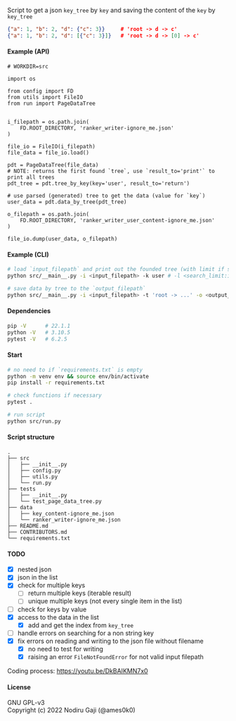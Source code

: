Script to get a json `key_tree` by `key` and saving the content of the `key` by `key_tree`
```json
{"a": 1, "b": 2, "d": {"c": 3}}		# 'root -> d -> c'
{"a": 1, "b": 2, "d": [{"c": 3}]}	# 'root -> d -> [0] -> c'
```

#### Example (API)
```python3
# WORKDIR=src

import os

from config import FD
from utils import FileIO
from run import PageDataTree


i_filepath = os.path.join(
	FD.ROOT_DIRECTORY, 'ranker_writer-ignore_me.json'
)

file_io = FileIO(i_filepath)
file_data = file_io.load()

pdt = PageDataTree(file_data)
# NOTE: returns the first found `tree`, use `result_to='print'` to print all trees
pdt_tree = pdt.tree_by_key(key='user', result_to='return')

# use parsed (generated) tree to get the data (value for `key`)
user_data = pdt.data_by_tree(pdt_tree)

o_filepath = os.path.join(
	FD.ROOT_DIRECTORY, 'ranker_writer_user_content-ignore_me.json'
)

file_io.dump(user_data, o_filepath)
```

#### Example (CLI)
```bash
# load `input_filepath` and print out the founded tree (with limit if setted)
python src/__main__.py -i <input_filepath> -k user # -l <search_limit:int>

# save data by tree to the `output_filepath`
python src/__main__.py -i <input_filepath> -t 'root -> ...' -o <output_filepath>
```

#### Dependencies
```bash
pip -V		# 22.1.1
python -V	# 3.10.5
pytest -V	# 6.2.5
```

#### Start
```bash
# no need to if `requirements.txt` is empty
python -m venv env && source env/bin/activate
pip install -r requirements.txt

# check functions if necessary
pytest .

# run script
python src/run.py
```

#### Script structure
```
.
├── src
│   ├── __init__.py
│   ├── config.py
│   ├── utils.py
│   └── run.py
├── tests
│   ├── __init__.py
│   └── test_page_data_tree.py
├── data
│   ├── key_content-ignore_me.json
│   └── ranker_writer-ignore_me.json
├── README.md
├── CONTRIBUTORS.md
└── requirements.txt
```

#### TODO
- [x] nested json
- [x] json in the list
- [x] check for multiple keys
	- [ ] return multiple keys (iterable result)
	- [ ] unique multiple keys (not every single item in the list)
- [ ] check for keys by value
- [x] access to the data in the list
	- [x] add and get the index from `key_tree`
- [ ] handle errors on searching for a non string key
- [x] fix errors on reading and writing to the json file without filename
	- [x] no need to test for writing
	- [x] raising an error `FileNotFoundError` for not valid input filepath

Coding process: https://youtu.be/DkBAIKMN7x0

#### License

GNU GPL-v3
<br />
Copyright (c) 2022 Nodiru Gaji (@ames0k0)
